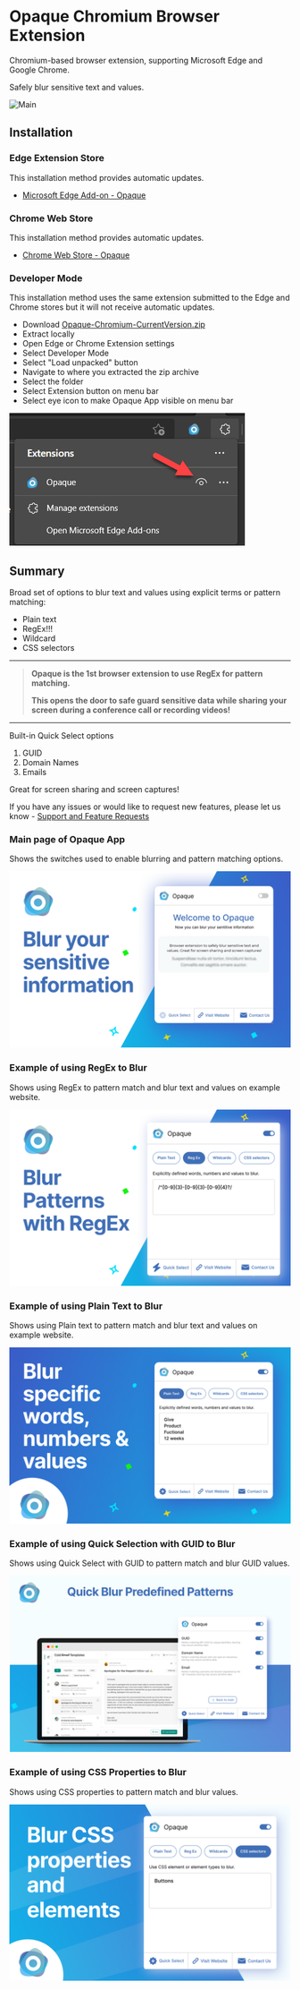 # Opaque Chromium Browser Extension
Chromium-based browser extension, supporting Microsoft Edge and Google Chrome.

Safely blur sensitive text and values. 

![Main](C:\Users\paull\OneDrive\Pictures\Typora\README\RegExMarque.png)

## Installation

### Edge Extension Store

This installation method provides automatic updates.

- [Microsoft Edge Add-on - Opaque](https://microsoftedge.microsoft.com/addons/detail/opaque/bkemibmknilgdabdljohbheedpcfoiom)

### Chrome Web Store

This installation method provides automatic updates.

- [Chrome Web Store - Opaque](https://chrome.google.com/webstore/detail/opaque/fkmddlioggaohebmgmmhjfapibidoicd)

### Developer Mode

This installation method uses the same extension submitted to the Edge and Chrome stores but it will not receive automatic updates.

- Download [Opaque-Chromium-CurrentVersion.zip](https://github.com/OpaqueApp/ChromiumBrowserExtension/raw/main/Opaque-Chromium-CurrentVersion.zip)
- Extract locally
- Open Edge or Chrome Extension settings
- Select Developer Mode
- Select "Load unpacked" button
- Navigate to where you extracted the zip archive
- Select the folder
- Select Extension button on menu bar
- Select eye icon to make Opaque App visible on menu bar

![VisibleExtension](./Images/VisibleExtension.png)

## Summary

Broad set of options to blur text and values using explicit terms or pattern matching:

- Plain text
- RegEx!!!
- Wildcard
- CSS selectors

------

> **Opaque is the 1st browser extension to use RegEx for pattern matching.**
>
> **This opens the door to safe guard sensitive data while sharing your screen during a conference call or recording videos!**

------

Built-in Quick Select options

1. GUID
2. Domain Names
3. Emails

Great for screen sharing and screen captures!

If you have any issues or would like to request new features, please let us know - [Support and Feature Requests](https://github.com/OpaqueApp/ChromiumBrowserExtension/issues)

### Main page of Opaque App 

Shows the switches used to enable blurring and pattern matching options.

![Main](./Images/Intro.png)

### Example of using RegEx to Blur

Shows using RegEx to pattern match and blur text and values on example website.

![RegEx](./Images/RegEx.png)

### Example of using Plain Text to Blur

Shows using Plain text to pattern match and blur text and values on example website.

![PlainText](./Images/PlainText.png)

### Example of using Quick Selection with GUID to Blur

Shows using Quick Select with GUID to pattern match and blur GUID values.

![GUID](./Images/QuickSelect.png)

### Example of using CSS Properties to Blur

Shows using CSS properties to pattern match and blur values.

![GUID](./Images/CSS.png)
